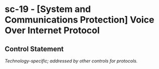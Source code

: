 # sc-19 - \[System and Communications Protection\] Voice Over Internet Protocol

## Control Statement

 *Technology-specific; addressed by other controls for protocols.* 
